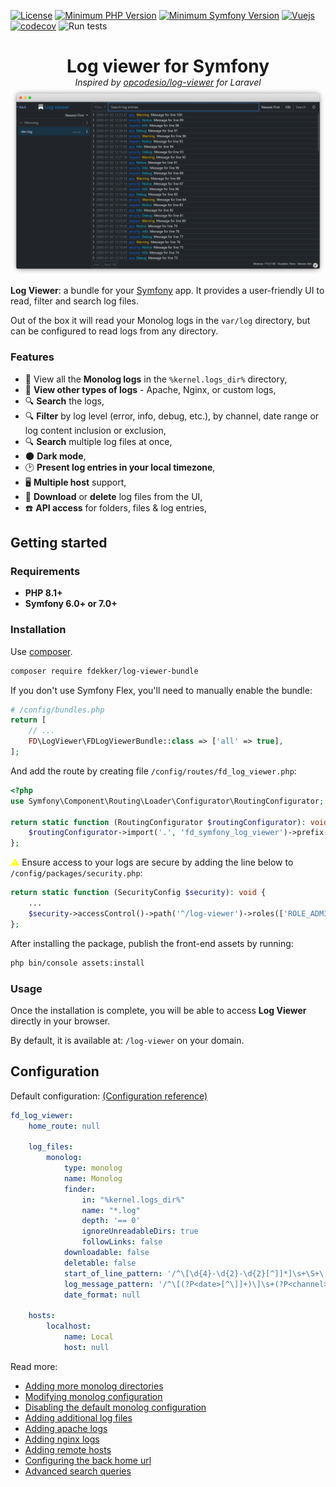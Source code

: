 [![License](https://img.shields.io/badge/license-MIT-brightgreen)](LICENSE)
[![Minimum PHP Version](https://img.shields.io/badge/php-%3E%3D%208.1-8892BF)](https://php.net/)
[![Minimum Symfony Version](https://img.shields.io/badge/symfony-%3E%3D%206.0-brightgreen)](https://symfony.com/releases)
[![Vuejs](https://img.shields.io/badge/vuejs-3.4-brightgreen)](https://vuejs.org/)
[![codecov](https://codecov.io/gh/frankdekker/symfony-log-viewer-bundle/branch/master/graph/badge.svg)](https://app.codecov.io/gh/frankdekker/symfony-log-viewer-bundle)
![Run tests](https://github.com/frankdekker/symfony-log-viewer-bundle/actions/workflows/test.yml/badge.svg)

<div style="text-align: center">
<h1 style="margin-bottom:0">Log viewer for Symfony</h1>
<i>Inspired by <a href="https://github.com/opcodesio/log-viewer">opcodesio/log-viewer</a> for Laravel</i>
<img src="docs/images/preview.png" alt="log-viewer">
</div>

 **Log Viewer**: a bundle for your [Symfony](https://symfony.com/) app. It provides a user-friendly UI to read, filter and search log files.

Out of the box it will read your Monolog logs in the `var/log` directory, but can be configured to
read logs from any directory.


### Features

- 📂 View all the **Monolog logs** in the `%kernel.logs_dir%` directory,
- 📂 **View other types of logs** - Apache, Nginx, or custom logs,
- 🔍 **Search** the logs,
- 🔍 **Filter** by log level (error, info, debug, etc.), by channel, date range or log content inclusion or exclusion,
- 🔍 **Search** multiple log files at once,
- 🌑 **Dark mode**,
- 🕑 **Present log entries in your local timezone**,
- 🖥️ **Multiple host** support,
- 💾 **Download** or **delete** log files from the UI,
- ☎️ **API access** for folders, files & log entries,

## Getting started

### Requirements

- **PHP 8.1+**
- **Symfony 6.0+ or 7.0+**

### Installation

Use [composer](https://getcomposer.org/).
```bash
composer require fdekker/log-viewer-bundle
```
If you don't use Symfony Flex, you'll need to manually enable the bundle:

```php
# /config/bundles.php
return [
    // ...
    FD\LogViewer\FDLogViewerBundle::class => ['all' => true],
];
```
And add the route by creating file `/config/routes/fd_log_viewer.php`:
```php
<?php
use Symfony\Component\Routing\Loader\Configurator\RoutingConfigurator;

return static function (RoutingConfigurator $routingConfigurator): void {
    $routingConfigurator->import('.', 'fd_symfony_log_viewer')->prefix('/log-viewer');
};
```
<span style="color:yellow">⚠</span> Ensure access to your logs are secure by adding the line below to `/config/packages/security.php`:
```php
return static function (SecurityConfig $security): void {
    ...
    $security->accessControl()->path('^/log-viewer')->roles(['ROLE_ADMIN']);
};
```

After installing the package, publish the front-end assets by running:
```bash
php bin/console assets:install
```

### Usage

Once the installation is complete, you will be able to access **Log Viewer** directly in your browser.

By default, it is available at: `/log-viewer` on your domain.

## Configuration
Default configuration: [(Configuration reference)](docs/configuration-reference.md)
```yaml
fd_log_viewer:
    home_route: null

    log_files:
        monolog:
            type: monolog
            name: Monolog
            finder:
                in: "%kernel.logs_dir%"
                name: "*.log"
                depth: '== 0'
                ignoreUnreadableDirs: true
                followLinks: false
            downloadable: false
            deletable: false
            start_of_line_pattern: '/^\[\d{4}-\d{2}-\d{2}[^]]*]\s+\S+\.\S+:/'
            log_message_pattern: '/^\[(?P<date>[^\]]+)\]\s+(?P<channel>[^\.]+)\.(?P<severity>[^:]+):\s+(?P<message>.*)\s+(?P<context>[[{].*?[\]}])\s+(?P<extra>[[{].*?[\]}])\s+$/s'
            date_format: null

    hosts:
        localhost:
            name: Local
            host: null
```

Read more:
- [Adding more monolog directories](docs/adding-more-monolog-directories.md)
- [Modifying monolog configuration](docs/modifying-monolog-configuration.md)
- [Disabling the default monolog configuration](docs/disabling-default-monolog-configuration.md)
- [Adding additional log files](docs/adding-additional-log-files.md)
- [Adding apache logs](docs/configuring-apache-logs.md)
- [Adding nginx logs](docs/configuring-nginx-logs.md)
- [Adding remote hosts](docs/adding-remote-hosts.md)
- [Configuring the back home url](docs/configuring-the-back-home-route.md)
- [Advanced search queries](docs/advanced-search-queries.md)
